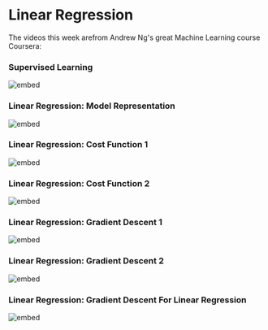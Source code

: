 
# Linear Regression

The videos this week arefrom Andrew Ng's great Machine Learning course
Coursera:

### Supervised Learning

![embed](https://www.youtube.com/embed/ls7Ke48jCt8)

### Linear Regression: Model Representation

![embed](https://www.youtube.com/embed/PBZUjnGuXjA)

### Linear Regression: Cost Function 1

![embed](https://www.youtube.com/embed/EANr4YttXIQ)

### Linear Regression: Cost Function 2

![embed](https://www.youtube.com/embed/J5vJFwQWOaY)

### Linear Regression: Gradient Descent 1

![embed](https://www.youtube.com/embed/P3K38HusyV4)

### Linear Regression: Gradient Descent 2

![embed](https://www.youtube.com/embed/4SVqZaY55qo)

### Linear Regression: Gradient Descent For Linear Regression

![embed](https://www.youtube.com/embed/ns8apGrLhaY)

